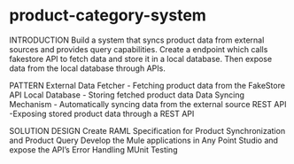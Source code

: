 # product-category-system
INTRODUCTION
Build a system that syncs product data from external sources and provides query capabilities. Create a endpoint which calls fakestore API to fetch data and store it in a local database. Then expose data from the local database through APIs.

PATTERN
External Data Fetcher - Fetching product data from the FakeStore API
Local Database - Storing fetched product data
Data Syncing Mechanism - Automatically syncing data from the external source
REST API -Exposing stored product data through a REST API

SOLUTION DESIGN
Create RAML Specification for Product Synchronization and Product Query
Develop the Mule applications in Any Point Studio and expose the API’s
Error Handling
MUnit Testing
